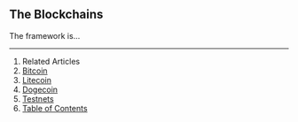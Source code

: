 ## The Blockchains

The framework is...

---

1. Related Articles
2. [Bitcoin](bitcoin/)
3. [Litecoin](litecoin/)
4. [Dogecoin](dogecoin/)
5. [Testnets](testnets/)
6. [Table of Contents](../)